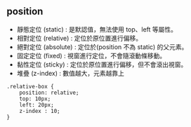## position
- 靜態定位 (static) : 是默認值，無法使用 top、left 等屬性。
- 相對定位 (relative) : 定位於原位置進行偏移。
- 絕對定位 (absolute) : 定位於(position 不為 static) 的父元素。
- 固定定位 (fixed) : 視窗進行定位，不會隨滾動條移動。
- 黏性定位 (sticky) : 定位於原位置進行偏移，但不會滾出視窗。
- 堆疊 (z-index) : 數值越大，元素越靠上

```
.relative-box {
    position: relative;
    top: 10px;
    left: 20px;
    z-index : 10;
}
```
